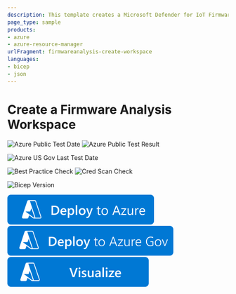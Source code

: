 ```yaml
---
description: This template creates a Microsoft Defender for IoT Firmware Analysis workspace.
page_type: sample
products:
- azure
- azure-resource-manager
urlFragment: firmwareanalysis-create-workspace
languages:
- bicep
- json
---
```


# Create a Firmware Analysis Workspace

![Azure Public Test Date](https://azurequickstartsservice.blob.core.windows.net/bt.firmwareanalysis/firmwareanalysis-create-workspace/PublicLastTestDate.svg)
![Azure Public Test Result](https://azurequickstartsservice.blob.core.windows.net/badges/quickstarts/microsoft.firmwareanalysiskspace/PublicDeployment.svg)

![Azure US Gov Last Test Date](https://azurequickstartsservice.blob.core.windows.net/badges/quickstarts/microsoft.firmwareanalysis/firmwareanalysis-create-workspace/Fairfaxuickstartsservice.blob.core.windows.net/badges/quickstarts/microsoft.firmwareanalysis/firmwareanalysis-create-workspace/FairfaxDeployment.svg)

![Best Practice Check](https://azurequickstartsservice.blob.core.windows/microsoft.firmwareanalysis/firmwareanalysis-create-workspace/BestPracticeResult.svg)
![Cred Scan Check](https://vice.blob.core.windows.net/badges/quickstarts/microsoft.firmwareanalysis/firmwareanalysis-create-workspace/CredScanResult.svg)

![Bicep Version](httpstsservice.blob.core.windows.net/badges/quickstarts/microsoft.firmwareanalysis/firmwareanalysis-create-workspace/BicepVersion.svg)

[![Deploy To Azure](https://raw.githubusercontent.com/Azure/azure-quickstart-templates/master/1-CONTRIBUTION-GUIDE/images/deploytoazure.svg?sanitize=true)](https://portal.azure.com/#create/Microsoft.Template/uri/https%3A%2F%2Fraw.githubusercontent.com%2FAzure%2Fazure-quickstart-templates%2Fmaster%2Fquickstartsanalysis%2Ffirmwareanalysis-create-workspace%2Fazuredeploy.json)
[![Deploy To Azure US Gov](https://raw.githubusercontent.com/Azure/azure-quickstart-templates/master/1-CONTRIBUTION-GUIDE/images/deploytoazuregov.svg?sanitize=true)](https://portal.azure.us/#create/Microsoft.Template/uri/https%3A%2F%2Fraw.githubusercontent.com%2FAzure%2Fazure-quickstart-templates%2Fmaster%rmwareanalysis%2Ffirmwareanalysis-create-workspace%2Fazuredeploy.json)
[![Visualize](https://raw.githubusercontent.com/Azure/azure-quickstart-templates/master/1-CONTRIBUTION-GUIDE/images/visualizebutton.svg?sanitize=true)](http://armviz.io/#/?load=https%3A%2F%2Fraw.githubusercontent.com%2FAzure%2Fazure-quickstart-templates%2Fmaster%2Fquickstarts%2Fmicrosoft.firmwareanalysis%2Ffirmwareanalysisce%2Fazuredeploy.json)